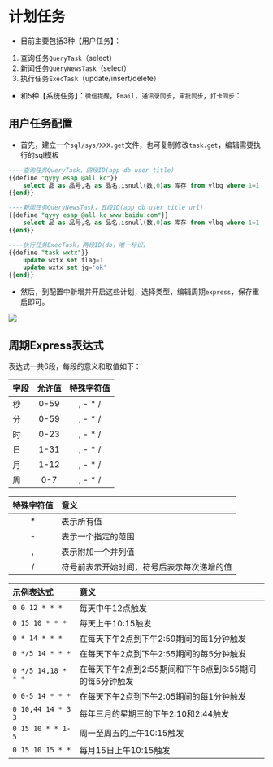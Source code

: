 # 计划任务
* 目前主要包括3种【用户任务】：

 1. 查询任务`QueryTask`（select）
 2. 新闻任务`QueryNewsTask`（select）
 3. 执行任务`ExecTask`（update/insert/delete）

* 和5种【系统任务】：`微信提醒`，`Email`，`通讯录同步`，`审批同步`，`打卡同步`：

## 用户任务配置
* 首先，建立一个`sql/sys/XXX.get`文件，也可复制修改`task.get`，编辑需要执行的sql模板

```sql
----查询任务QueryTask，四段ID(app db user title)
{{define "qyyy esap @all kc"}}
	select 品 as 品号,名 as 品名,isnull(数,0)as 库存 from vlbq where 1=1
{{end}}

----新闻任务QueryNewsTask，五段ID(app db user title url)
{{define "qyyy esap @all kc www.baidu.com"}}
	select 品 as 品号,名 as 品名,isnull(数,0)as 库存 from vlbq where 1=1
{{end}}

----执行任务ExecTask，两段ID(db，唯一标识)
{{define "task wxtx"}}
	update wxtx set flag=1
	update wxtx set jg='ok'
{{end}}
```

* 然后，到配置中新增并开启这些计划，选择类型，编辑周期`express`，保存重启即可。

![](./img/task-2.png)

## 周期Express表达式
表达式一共6段，每段的意义和取值如下：

|字段|允许值|特殊字符值|
|:----|:--:|:--:|
|秒|0-59|, - * /|
|分|0-59|, - * /|
|时|0-23|, - * /|
|日|1-31|, - * /|
|月|1-12|, - * /|
|周|0-7|, - * /|

|特殊字符值|意义|
|:----:|:--|
|*   | 表示所有值|
|-   | 表示一个指定的范围|
|,   | 表示附加一个并列值|
|/   | 符号前表示开始时间，符号后表示每次递增的值|

|示例表达式|意义|
|:----|:--|
|`0 0 12 * * *` |   每天中午12点触发|
|`0 15 10 * * *` |   每天上午10:15触发|
|`0 * 14 * * *` |   在每天下午2点到下午2:59期间的每1分钟触发|
|`0 */5 14 * * *` |   在每天下午2点到下午2:55期间的每5分钟触发|
|`0 */5 14,18 * * *` |   在每天下午2点到2:55期间和下午6点到6:55期间的每5分钟触发|
|`0 0-5 14 * * *` |   在每天下午2点到下午2:05期间的每1分钟触发|
|`0 10,44 14 * 3 3` |   每年三月的星期三的下午2:10和2:44触发|
|`0 15 10 * * 1-5` |   周一至周五的上午10:15触发|
|`0 15 10 15 * *` |   每月15日上午10:15触发|
